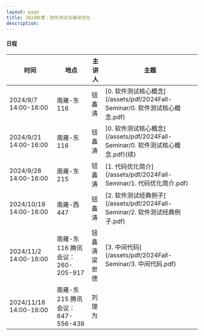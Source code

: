 ```yaml
---
layout: page
title: 2024秋季：软件测试与编译优化
description: 
---
```


#### 日程

| 时间                   | 地点                             | 主讲人             | 主题                                                         |
| ---------------------- | -------------------------------- | ------------------ | ------------------------------------------------------------ |
| 2024/9/7 14:00-16:00   | 南雍-东116                       | 钮鑫涛             | [0. 软件测试核心概念](/assets/pdf/2024Fall-Seminar/0. 软件测试核心概念.pdf) |
| 2024/9/21 14:00-16:00  | 南雍-东116                       | 钮鑫涛             | [0. 软件测试核心概念](/assets/pdf/2024Fall-Seminar/0. 软件测试核心概念.pdf)(续) |
| 2024/9/28 14:00-16:00  | 南雍-东215                       | 钮鑫涛             | [1. 代码优化简介](/assets/pdf/2024Fall-Seminar/1. 代码优化简介.pdf) |
| 2024/10/19 14:00-16:00 | 南雍-西447                       | 钮鑫涛             | [2. 软件测试经典例子](/assets/pdf/2024Fall-Seminar/2. 软件测试经典例子.pdf) |
| 2024/11/2 14:00-16:00  | 南雍-东116 腾讯会议：260-205-917 | 钮鑫涛<br />梁世德 | [3. 中间代码](/assets/pdf/2024Fall-Seminar/3. 中间代码.pdf)<br /> |
| 2024/11/16 14:00-16:00 | 南雍-东215 腾讯会议：647-556-438 | 刘理为             |                                                              |
